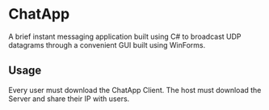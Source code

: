 # ChatApp

A brief instant messaging application built using C# to broadcast UDP datagrams through a convenient GUI built using WinForms.

## Usage
Every user must download the ChatApp Client.
The host must download the Server and share their IP with users.
